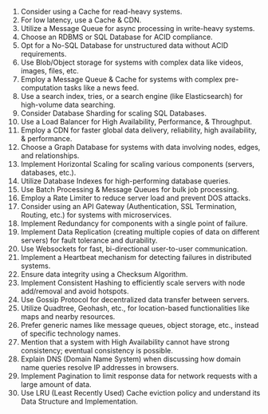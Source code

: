 1. Consider using a Cache for read-heavy systems.  
2. For low latency, use a Cache & CDN.  
3. Utilize a Message Queue for async processing in write-heavy systems.  
4. Choose an RDBMS or SQL Database for ACID compliance.  
5. Opt for a No-SQL Database for unstructured data without ACID requirements.  
6. Use Blob/Object storage for systems with complex data like videos, images, files, etc.  
7. Employ a Message Queue & Cache for systems with complex pre-computation tasks like a news feed.  
8. Use a search index, tries, or a search engine (like Elasticsearch) for high-volume data searching.  
9. Consider Database Sharding for scaling SQL Databases.  
10. Use a Load Balancer for High Availability, Performance, & Throughput.  
11. Employ a CDN for faster global data delivery, reliability, high availability, & performance. 
12. Choose a Graph Database for systems with data involving nodes, edges, and relationships.  
13. Implement Horizontal Scaling for scaling various components (servers, databases, etc.). 
14. Utilize Database Indexes for high-performing database queries.  
15. Use Batch Processing & Message Queues for bulk job processing.  
16. Employ a Rate Limiter to reduce server load and prevent DOS attacks.  
17. Consider using an API Gateway (Authentication, SSL Termination, Routing, etc.) for systems with microservices.  
18. Implement Redundancy for components with a single point of failure.  
19. Implement Data Replication (creating multiple copies of data on different servers) for fault tolerance and durability.  
20. Use Websockets for fast, bi-directional user-to-user communication.  
21. Implement a Heartbeat mechanism for detecting failures in distributed systems.  
22. Ensure data integrity using a Checksum Algorithm.  
23. Implement Consistent Hashing to efficiently scale servers with node add/removal and avoid hotspots.  
24. Use Gossip Protocol for decentralized data transfer between servers.  
25. Utilize Quadtree, Geohash, etc., for location-based functionalities like maps and nearby resources.  
26. Prefer generic names like message queues, object storage, etc., instead of specific technology names.  
27. Mention that a system with High Availability cannot have strong consistency; eventual consistency is possible.  
28. Explain DNS (Domain Name System) when discussing how domain name queries resolve IP addresses in browsers.  
29. Implement Pagination to limit response data for network requests with a large amount of data.  
30. Use LRU (Least Recently Used) Cache eviction policy and understand its Data Structure and Implementation.